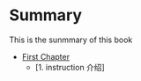 # Summary
This is the sunmmary of this book

* [First Chapter](chapter1.md)
  * [1. instruction 介绍]
